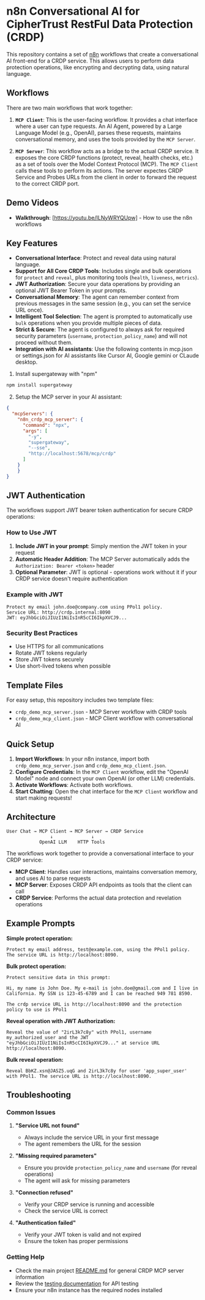 # n8n Conversational AI for CipherTrust RestFul Data Protection (CRDP)

This repository contains a set of [n8n](https://n8n.io/) workflows that create a conversational AI front-end for a CRDP service. This allows users to perform data protection operations, like encrypting and decrypting data, using natural language.

## Workflows

There are two main workflows that work together:

1.  **`MCP Client`**: This is the user-facing workflow. It provides a chat interface where a user can type requests. An AI Agent, powered by a Large Language Model (e.g., OpenAI), parses these requests, maintains conversational memory, and uses the tools provided by the `MCP Server`.

2.  **`MCP Server`**: This workflow acts as a bridge to the actual CRDP service. It exposes the core CRDP functions (protect, reveal, health checks, etc.) as a set of tools over the Model Context Protocol (MCP). The `MCP Client` calls these tools to perform its actions. The server expectes CRDP Service and Probes URLs from the client in order to forward the request to the correct CRDP port.


## Demo Videos

- **Walkthrough**: [https://youtu.be/ILNyWRYQUpw] - How to use the n8n workflows


## Key Features

*   **Conversational Interface**: Protect and reveal data using natural language.
*   **Support for All Core CRDP Tools**: Includes single and bulk operations for `protect` and `reveal`, plus monitoring tools (`health`, `liveness`, `metrics`).
*   **JWT Authorization**: Secure your data operations by providing an optional JWT Bearer Token in your prompts.
*   **Conversational Memory**: The agent can remember context from previous messages in the same session (e.g., you can set the service URL once).
*   **Intelligent Tool Selection**: The agent is prompted to automatically use `bulk` operations when you provide multiple pieces of data.
*   **Strict & Secure**: The agent is configured to always ask for required security parameters (`username`, `protection_policy_name`) and will not proceed without them.
*   **Integration with AI assistants**: Use the following contents in mcp.json or settings.json for AI assistants like Cursor AI, Google gemini or CLaude desktop.

1. Install supergateway with "npm" 
```bash
npm install supergateway
```

2. Setup the MCP server in your AI assistant:
```json
{
  "mcpServers": {
    "n8n_crdp_mcp_server": {
      "command": "npx",
      "args": [
        "-y",
        "supergateway",
        "--sse",
        "http://localhost:5678/mcp/crdp" 
      ]
    }
    }
}
```

## JWT Authentication

The workflows support JWT bearer token authentication for secure CRDP operations:

### **How to Use JWT**

1. **Include JWT in your prompt**: Simply mention the JWT token in your request
2. **Automatic Header Addition**: The MCP Server automatically adds the `Authorization: Bearer <token>` header
3. **Optional Parameter**: JWT is optional - operations work without it if your CRDP service doesn't require authentication

### **Example with JWT**
```
Protect my email john.doe@company.com using PPol1 policy. 
Service URL: http://crdp.internal:8090
JWT: eyJhbGciOiJIUzI1NiIsInR5cCI6IkpXVCJ9...
```

### **Security Best Practices**
- Use HTTPS for all communications
- Rotate JWT tokens regularly
- Store JWT tokens securely
- Use short-lived tokens when possible

## Template Files

For easy setup, this repository includes two template files:

*   `crdp_demo_mcp_server.json` - MCP Server workflow with CRDP tools
*   `crdp_demo_mcp_client.json` - MCP Client workflow with conversational AI

## Quick Setup

1.  **Import Workflows**: In your n8n instance, import both `crdp_demo_mcp_server.json` and `crdp_demo_mcp_client.json`.
2.  **Configure Credentials**: In the `MCP Client` workflow, edit the "OpenAI Model" node and connect your own OpenAI (or other LLM) credentials.
3.  **Activate Workflows**: Activate both workflows.
4.  **Start Chatting**: Open the chat interface for the `MCP Client` workflow and start making requests!

## Architecture

```
User Chat → MCP Client → MCP Server → CRDP Service
                ↓              ↓
            OpenAI LLM    HTTP Tools
```

The workflows work together to provide a conversational interface to your CRDP service:

- **MCP Client**: Handles user interactions, maintains conversation memory, and uses AI to parse requests
- **MCP Server**: Exposes CRDP API endpoints as tools that the client can call
- **CRDP Service**: Performs the actual data protection and revelation operations

## Example Prompts

**Simple protect operation:**
```
Protect my email address, test@example.com, using the PPol1 policy. The service URL is http://localhost:8090.
```

**Bulk protect operation:**
```
Protect sensitive data in this prompt:

Hi, my name is John Doe. My e-mail is john.doe@gmail.com and I live in California. My SSN is 123-45-6789 and I can be reached 949 781 8590.

The crdp service URL is http://localhost:8090 and the protection policy to use is PPol1
```

**Reveal operation with JWT Authorization:**
```
Reveal the value of "2irL3k7c8y" with PPol1, username my_authorized_user and the JWT "eyJhbGciOiJIUzI1NiIsInR5cCI6IkpXVCJ9..." at service URL http://localhost:8090.
```

**Bulk reveal operation:**
```
Reveal BbKZ.xsn@JASZ5.uqG and 2irL3k7c8y for user 'app_super_user' with PPol1. The service URL is http://localhost:8090.
```

## Troubleshooting

### **Common Issues**

1. **"Service URL not found"**
   - Always include the service URL in your first message
   - The agent remembers the URL for the session

2. **"Missing required parameters"**
   - Ensure you provide `protection_policy_name` and `username` (for reveal operations)
   - The agent will ask for missing parameters

3. **"Connection refused"**
   - Verify your CRDP service is running and accessible
   - Check the service URL is correct

4. **"Authentication failed"**
   - Verify your JWT token is valid and not expired
   - Ensure the token has proper permissions

### **Getting Help**

- Check the main project [README.md](../README.md) for general CRDP MCP server information
- Review the [testing documentation](../docs/testing.md) for API testing
- Ensure your n8n instance has the required nodes installed